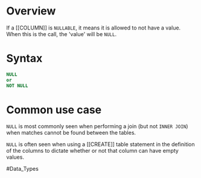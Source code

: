 # Overview
If a [[COLUMN]] is `NULLABLE`, it means it is allowed to not have a value. When this is the call, the 'value' will be `NULL`.

# Syntax
```sql
NULL
or
NOT NULL
```

# Common use case
`NULL` is most commonly seen when performing a join (but not `INNER JOIN`) when matches cannot be found between the tables.

`NULL` is often seen when using a [[CREATE]] table statement in the definition of the columns to dictate whether or not that column can have empty values.


#Data_Types 
